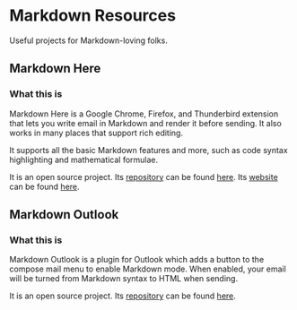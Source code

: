 # Markdown Resources

Useful projects for Markdown-loving folks.

## Markdown Here

### What this is

Markdown Here is a Google Chrome, Firefox, and Thunderbird extension
that lets you write email in Markdown and render it before sending.
It also works in many places that support rich editing.

It supports all the basic Markdown features and more,
such as code syntax highlighting and mathematical formulae.

It is an open source project. Its [repository][markdown-here-repo] can be found [here][markdown-here-repo].
Its [website][markdown-here-site] can be found [here][markdown-here-site].

[markdown-here-repo]: https://github.com/adam-p/markdown-here
[markdown-here-site]: http://markdown-here.com

## Markdown Outlook

### What this is

Markdown Outlook is a plugin for Outlook which adds a button
to the compose mail menu to enable Markdown mode.
When enabled, your email will be turned from Markdown syntax to HTML when sending.

It is an open source project. Its [repository][markdown-outlook-repo] can be found [here][markdown-outlook-repo].

[markdown-outlook-repo]: https://github.com/mmanela/MarkdownOutlook
